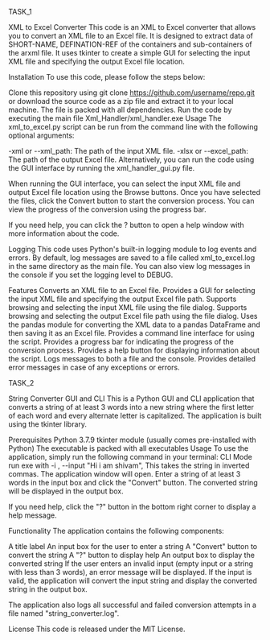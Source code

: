 TASK_1 

XML to Excel Converter
This code is an XML to Excel converter that allows you to convert an XML file to an Excel file. It is designed to extract data of SHORT-NAME, DEFINATION-REF of the containers and sub-containers of the arxml file. It uses tkinter to create a simple GUI for selecting the input XML file and specifying the output Excel file location.

Installation
To use this code, please follow the steps below:

Clone this repository using git clone https://github.com/username/repo.git or download the source code as a zip file and extract it to your local machine.
The file is packed with all dependencies.
Run the code by executing the main file Xml_Handler/xml_handler.exe
Usage
The xml_to_excel.py script can be run from the command line with the following optional arguments:

-xml or --xml_path: The path of the input XML file.
-xlsx or --excel_path: The path of the output Excel file.
Alternatively, you can run the code using the GUI interface by running the xml_handler_gui.py file.

When running the GUI interface, you can select the input XML file and output Excel file location using the Browse buttons. Once you have selected the files, click the Convert button to start the conversion process. You can view the progress of the conversion using the progress bar.

If you need help, you can click the ? button to open a help window with more information about the code.

Logging
This code uses Python's built-in logging module to log events and errors. By default, log messages are saved to a file called xml_to_excel.log in the same directory as the main file. You can also view log messages in the console if you set the logging level to DEBUG.

Features 
Converts an XML file to an Excel file.
Provides a GUI for selecting the input XML file and specifying the output Excel file path.
Supports browsing and selecting the input XML file using the file dialog.
Supports browsing and selecting the output Excel file path using the file dialog.
Uses the pandas module for converting the XML data to a pandas DataFrame and then saving it as an Excel file.
Provides a command line interface for using the script.
Provides a progress bar for indicating the progress of the conversion process.
Provides a help button for displaying information about the script.
Logs messages to both a file and the console.
Provides detailed error messages in case of any exceptions or errors.

TASK_2

String Converter GUI and CLI
This is a Python GUI and CLI application that converts a string of at least 3 words into a new string where the first letter of each word and every alternate letter is capitalized. The application is built using the tkinter library.

Prerequisites
Python 3.7.9
tkinter module (usually comes pre-installed with Python)
The executable is packed with all executables
Usage
To use the application, simply run the following command in your terminal:
CLI Mode
run exe with -i , --input "Hi i am shivam", This takes the string in inverted commas.
The application window will open. Enter a string of at least 3 words in the input box and click the "Convert" button. The converted string will be displayed in the output box.

If you need help, click the "?" button in the bottom right corner to display a help message.

Functionality
The application contains the following components:

A title label
An input box for the user to enter a string
A "Convert" button to convert the string
A "?" button to display help
An output box to display the converted string
If the user enters an invalid input (empty input or a string with less than 3 words), an error message will be displayed. If the input is valid, the application will convert the input string and display the converted string in the output box.

The application also logs all successful and failed conversion attempts in a file named "string_converter.log".

License
This code is released under the MIT License.
